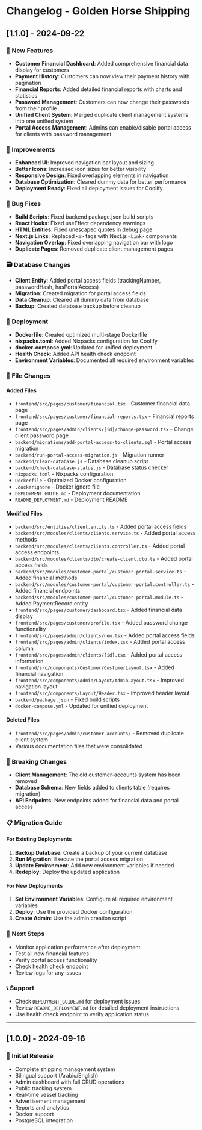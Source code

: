 # Changelog - Golden Horse Shipping

## [1.1.0] - 2024-09-22

### 🚀 New Features
- **Customer Financial Dashboard**: Added comprehensive financial data display for customers
- **Payment History**: Customers can now view their payment history with pagination
- **Financial Reports**: Added detailed financial reports with charts and statistics
- **Password Management**: Customers can now change their passwords from their profile
- **Unified Client System**: Merged duplicate client management systems into one unified system
- **Portal Access Management**: Admins can enable/disable portal access for clients with password management

### 🔧 Improvements
- **Enhanced UI**: Improved navigation bar layout and sizing
- **Better Icons**: Increased icon sizes for better visibility
- **Responsive Design**: Fixed overlapping elements in navigation
- **Database Optimization**: Cleared dummy data for better performance
- **Deployment Ready**: Fixed all deployment issues for Coolify

### 🐛 Bug Fixes
- **Build Scripts**: Fixed backend package.json build scripts
- **React Hooks**: Fixed useEffect dependency warnings
- **HTML Entities**: Fixed unescaped quotes in debug page
- **Next.js Links**: Replaced `<a>` tags with Next.js `<Link>` components
- **Navigation Overlap**: Fixed overlapping navigation bar with logo
- **Duplicate Pages**: Removed duplicate client management pages

### 🗃️ Database Changes
- **Client Entity**: Added portal access fields (trackingNumber, passwordHash, hasPortalAccess)
- **Migration**: Created migration for portal access fields
- **Data Cleanup**: Cleared all dummy data from database
- **Backup**: Created database backup before cleanup

### 🚀 Deployment
- **Dockerfile**: Created optimized multi-stage Dockerfile
- **nixpacks.toml**: Added Nixpacks configuration for Coolify
- **docker-compose.yml**: Updated for unified deployment
- **Health Check**: Added API health check endpoint
- **Environment Variables**: Documented all required environment variables

### 📁 File Changes

#### Added Files
- `frontend/src/pages/customer/financial.tsx` - Customer financial data page
- `frontend/src/pages/customer/financial-reports.tsx` - Financial reports page
- `frontend/src/pages/admin/clients/[id]/change-password.tsx` - Change client password page
- `backend/migrations/add-portal-access-to-clients.sql` - Portal access migration
- `backend/run-portal-access-migration.js` - Migration runner
- `backend/clear-database.js` - Database cleanup script
- `backend/check-database-status.js` - Database status checker
- `nixpacks.toml` - Nixpacks configuration
- `Dockerfile` - Optimized Docker configuration
- `.dockerignore` - Docker ignore file
- `DEPLOYMENT_GUIDE.md` - Deployment documentation
- `README_DEPLOYMENT.md` - Deployment README

#### Modified Files
- `backend/src/entities/client.entity.ts` - Added portal access fields
- `backend/src/modules/clients/clients.service.ts` - Added portal access methods
- `backend/src/modules/clients/clients.controller.ts` - Added portal access endpoints
- `backend/src/modules/clients/dto/create-client.dto.ts` - Added portal access fields
- `backend/src/modules/customer-portal/customer-portal.service.ts` - Added financial methods
- `backend/src/modules/customer-portal/customer-portal.controller.ts` - Added financial endpoints
- `backend/src/modules/customer-portal/customer-portal.module.ts` - Added PaymentRecord entity
- `frontend/src/pages/customer/dashboard.tsx` - Added financial data display
- `frontend/src/pages/customer/profile.tsx` - Added password change functionality
- `frontend/src/pages/admin/clients/new.tsx` - Added portal access fields
- `frontend/src/pages/admin/clients/index.tsx` - Added portal access column
- `frontend/src/pages/admin/clients/[id].tsx` - Added portal access information
- `frontend/src/components/Customer/CustomerLayout.tsx` - Added financial navigation
- `frontend/src/components/Admin/Layout/AdminLayout.tsx` - Improved navigation layout
- `frontend/src/components/Layout/Header.tsx` - Improved header layout
- `backend/package.json` - Fixed build scripts
- `docker-compose.yml` - Updated for unified deployment

#### Deleted Files
- `frontend/src/pages/admin/customer-accounts/` - Removed duplicate client system
- Various documentation files that were consolidated

### 🔄 Breaking Changes
- **Client Management**: The old customer-accounts system has been removed
- **Database Schema**: New fields added to clients table (requires migration)
- **API Endpoints**: New endpoints added for financial data and portal access

### 📋 Migration Guide

#### For Existing Deployments
1. **Backup Database**: Create a backup of your current database
2. **Run Migration**: Execute the portal access migration
3. **Update Environment**: Add new environment variables if needed
4. **Redeploy**: Deploy the updated application

#### For New Deployments
1. **Set Environment Variables**: Configure all required environment variables
2. **Deploy**: Use the provided Docker configuration
3. **Create Admin**: Use the admin creation script

### 🎯 Next Steps
- Monitor application performance after deployment
- Test all new financial features
- Verify portal access functionality
- Check health check endpoint
- Review logs for any issues

### 📞 Support
- Check `DEPLOYMENT_GUIDE.md` for deployment issues
- Review `README_DEPLOYMENT.md` for detailed deployment instructions
- Use health check endpoint to verify application status

---

## [1.0.0] - 2024-09-16

### 🎉 Initial Release
- Complete shipping management system
- Bilingual support (Arabic/English)
- Admin dashboard with full CRUD operations
- Public tracking system
- Real-time vessel tracking
- Advertisement management
- Reports and analytics
- Docker support
- PostgreSQL integration
